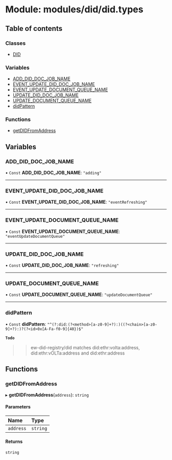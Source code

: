 # Module: modules/did/did.types

## Table of contents

### Classes

- [DID](../classes/modules_did_did_types.DID.md)

### Variables

- [ADD\_DID\_DOC\_JOB\_NAME](modules_did_did_types.md#add_did_doc_job_name)
- [EVENT\_UPDATE\_DID\_DOC\_JOB\_NAME](modules_did_did_types.md#event_update_did_doc_job_name)
- [EVENT\_UPDATE\_DOCUMENT\_QUEUE\_NAME](modules_did_did_types.md#event_update_document_queue_name)
- [UPDATE\_DID\_DOC\_JOB\_NAME](modules_did_did_types.md#update_did_doc_job_name)
- [UPDATE\_DOCUMENT\_QUEUE\_NAME](modules_did_did_types.md#update_document_queue_name)
- [didPattern](modules_did_did_types.md#didpattern)

### Functions

- [getDIDFromAddress](modules_did_did_types.md#getdidfromaddress)

## Variables

### ADD\_DID\_DOC\_JOB\_NAME

• `Const` **ADD\_DID\_DOC\_JOB\_NAME**: ``"adding"``

___

### EVENT\_UPDATE\_DID\_DOC\_JOB\_NAME

• `Const` **EVENT\_UPDATE\_DID\_DOC\_JOB\_NAME**: ``"eventRefreshing"``

___

### EVENT\_UPDATE\_DOCUMENT\_QUEUE\_NAME

• `Const` **EVENT\_UPDATE\_DOCUMENT\_QUEUE\_NAME**: ``"eventUpdateDocumentQueue"``

___

### UPDATE\_DID\_DOC\_JOB\_NAME

• `Const` **UPDATE\_DID\_DOC\_JOB\_NAME**: ``"refreshing"``

___

### UPDATE\_DOCUMENT\_QUEUE\_NAME

• `Const` **UPDATE\_DOCUMENT\_QUEUE\_NAME**: ``"updateDocumentQueue"``

___

### didPattern

• `Const` **didPattern**: ``"^(?:did:(?<method>[a-z0-9]+?):)((?<chain>[a-z0-9]+?):)?(?<id>0x[A-Fa-f0-9]{40})$"``

**`Todo`**

>> ew-did-registry/did
matches did:ethr:volta:address, did:ethr:vOLTa:address and did:ethr:address

## Functions

### getDIDFromAddress

▸ **getDIDFromAddress**(`address`): `string`

#### Parameters

| Name | Type |
| :------ | :------ |
| `address` | `string` |

#### Returns

`string`
